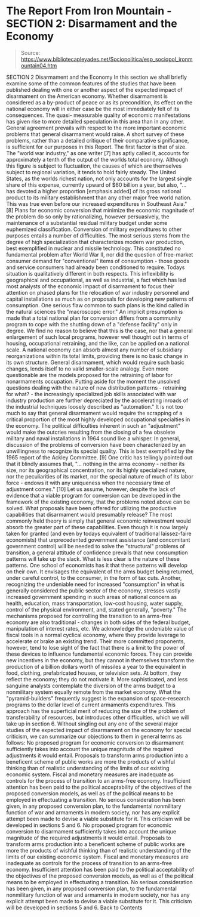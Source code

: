 # The Report From Iron Mountain - SECTION 2: Disarmament and the Economy

> Source: https://www.bibliotecapleyades.net/Sociopolitica/esp_sociopol_ironmountain04.htm

SECTION 2
Disarmament and the Economy
In this section we shall briefly examine some of the common features of the studies that have been published dealing with one or another aspect of the expected impact of disarmament on the American economy.
Whether disarmament is considered as a by-product of peace or as its precondition, its effect on the national economy will in either case be the most immediately felt of its consequences. The quasi- measurable quality of economic manifestations has given rise to more detailed speculation in this area than in any other.
General agreement prevails with respect to the more important economic problems that general disarmament would raise. A short survey of these problems, rather than a detailed critique of their comparative significance, is sufficient for our purposes in this Report. The first factor is that of size. The "world war industry," as one writer [7] has aptly called it, accounts for approximately a tenth of the output of the worlds total economy. Although this figure is subject to fluctuation, the causes of which are themselves subject to regional variation, it tends to hold fairly steady.
The United States, as the worlds richest nation, not only accounts for the largest single share of this expense, currently upward of $60 billion a year, but also,
"... has devoted a higher proportion [emphasis added] of its gross national product to its military establishment than any other major free world nation. This was true even before our increased expenditures in Southeast Asia." [8]
Plans for economic conversion that minimize the economic magnitude of the problem do so only by rationalizing, however persuasively, the maintenance of a substantial residual military budget under some euphemized classification. Conversion of military expenditures to other purposes entails a number of difficulties. The most serious stems from the degree of high specialization that characterizes modern war production, best exemplified in nuclear and missile technology. This constituted no fundamental problem after World War II, nor did the question of free-market consumer demand for "conventional" items of consumption - those goods and service consumers had already been conditioned to require. Todays situation is qualitatively different in both respects. This inflexibility is geographical and occupational, as well as industrial, a fact which has led most analysts of the economic impact of disarmament to focus their attention on phased plans for the relocation of war industry personnel and capital installations as much as on proposals for developing new patterns of consumption.
One serious flaw common to such plans is the kind called in the natural sciences the "macroscopic error." An implicit presumption is made that a total national plan for conversion differs from a community program to cope with the shutting down of a "defense facility" only in degree. We find no reason to believe that this is the case, nor that a general enlargement of such local programs, however well thought out in terms of housing, occupational retraining, and the like, can be applied on a national scale.
A national economy can absorb almost any number of subsidiary reorganizations within its total limits, providing there is no basic change in its own structure. General disarmament, which would require such basic changes, lends itself to no valid smaller-scale analogy. Even more questionable are the models proposed for the retraining of labor for nonarmaments occupation. Putting aside for the moment the unsolved questions dealing with the nature of new distribution patterns - retraining for what? - the increasingly specialized job skills associated with war industry production are further depreciated by the accelerating inroads of the industrial techniques loosely described as "automation."
It is not too much to say that general disarmament would require the scrapping of a critical proportion of the most highly developed occupational specialties in the economy. The political difficulties inherent in such an "adjustment" would make the outcries resulting from the closing of a few obsolete military and naval installations in 1964 sound like a whisper. In general, discussion of the problems of conversion have been characterized by an unwillingness to recognize its special quality. This is best exemplified by the 1965 report of the Ackley Committee. [9]
One critic has tellingly pointed out that it blindly assumes that,
"... nothing in the arms economy - neither its size, nor its geographical concentration, nor its highly specialized nature, nor the peculiarities of its market, nor the special nature of much of its labor force - endows it with any uniqueness when the necessary time of adjustment comes." [10]
Let us assume, however, despite the lack of evidence that a viable program for conversion can be developed in the framework of the existing economy, that the problems noted above can be solved.
What proposals have been offered for utilizing the productive capabilities that disarmament would presumably release? The most commonly held theory is simply that general economic reinvestment would absorb the greater part of these capabilities. Even though it is now largely taken for granted (and even by todays equivalent of traditional laissez-faire economists) that unprecedented government assistance (and concomitant government control) will be needed to solve the "structural" problems of transition, a general attitude of confidence prevails that new consumption patterns will take up the slack. What is less clear is the nature of these patterns. One school of economists has it that these patterns will develop on their own. It envisages the equivalent of the arms budget being returned, under careful control, to the consumer, in the form of tax cuts. Another, recognizing the undeniable need for increased "consumption" in what is generally considered the public sector of the economy, stresses vastly increased government spending in such areas of national concern as health, education, mass transportation, low-cost housing, water supply, control of the physical environment, and, stated generally, "poverty." The mechanisms proposed for controlling the transition to an arms-free economy are also traditional - changes in both sides of the federal budget, manipulation of interest rates, etc. We acknowledge the undeniable value of fiscal tools in a normal cyclical economy, where they provide leverage to accelerate or brake an existing trend.
Their more committed proponents, however, tend to lose sight of the fact that there is a limit to the power of these devices to influence fundamental economic forces. They can provide new incentives in the economy, but they cannot in themselves transform the production of a billion dollars worth of missiles a year to the equivalent in food, clothing, prefabricated houses, or television sets. At bottom, they reflect the economy; they do not motivate it. More sophisticated, and less sanguine analysts contemplate the diversion of the arms budget to a nonmilitary system equally remote from the market economy.
What the "pyramid-builders" frequently suggest is the expansion of space-research programs to the dollar level of current armaments expenditures. This approach has the superficial merit of reducing the size of the problem of transferability of resources, but introduces other difficulties, which we will take up in section 6. Without singling out any one of the several major studies of the expected impact of disarmament on the economy for special criticism, we can summarize our objections to them in general terms as follows:
No proposed program for economic conversion to disarmament sufficiently takes into account the unique magnitude of the required adjustments it would entail. Proposals to transform arms production into a beneficent scheme of public works are more the products of wishful thinking than of realistic understanding of the limits of our existing economic system. Fiscal and monetary measures are inadequate as controls for the process of transition to an arms-free economy. Insufficient attention has been paid to the political acceptability of the objectives of the proposed conversion models, as well as of the political means to be employed in effectuating a transition. No serious consideration has been given, in any proposed conversion plan, to the fundamental nonmilitary function of war and armaments in modern society, nor has any explicit attempt been made to devise a viable substitute for it. This criticism will be developed in sections 5 and 6.
No proposed program for economic conversion to disarmament sufficiently takes into account the unique magnitude of the required adjustments it would entail.
Proposals to transform arms production into a beneficent scheme of public works are more the products of wishful thinking than of realistic understanding of the limits of our existing economic system.
Fiscal and monetary measures are inadequate as controls for the process of transition to an arms-free economy.
Insufficient attention has been paid to the political acceptability of the objectives of the proposed conversion models, as well as of the political means to be employed in effectuating a transition.
No serious consideration has been given, in any proposed conversion plan, to the fundamental nonmilitary function of war and armaments in modern society, nor has any explicit attempt been made to devise a viable substitute for it. This criticism will be developed in sections 5 and 6.
Back to Contents
